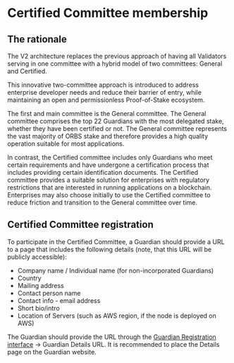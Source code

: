 # Certified Committee membership
## The rationale
The V2 architecture replaces the previous approach of having all Validators serving in one committee with a hybrid model of two committees: General and Certified.

This innovative two-committee approach is introduced to address enterprise developer needs and reduce their barrier of entry, while maintaining an open and permissionless Proof-of-Stake ecosystem.

The first and main committee is the General committee. The General committee comprises the top 22 Guardians with the most delegated stake, whether they have been certified or not. The General committee represents the vast majority of ORBS stake and therefore provides a high quality operation suitable for most applications.

In contrast, the Certified committee includes only Guardians who meet certain requirements and have undergone a certification process that includes providing certain identification documents. The Certified committee provides a suitable solution for enterprises with regulatory restrictions that are interested in running applications on a blockchain. Enterprises may also choose initially to use the Certified committee to reduce friction and transition to the General committee over time.

## Certified Committee registration
To participate in the Certified Committee, a Guardian should provide a URL to a page that includes the following details (note, that this URL will be publicly accessible):

 - Company name / Individual name (for non-incorporated Guardians)
 - Country
 - Mailing address 
 - Contact person name
 - Contact info - email address
 - Short bio/intro
 - Location of Servers (such as AWS region, if the node is deployed on AWS)

The Guardian should provide the URL through the [Guardian Registration interface](https://guardians.orbs.network/registration) -> Guardian Details URL.
It is recommended to place the Details page on the Guardian website. 
